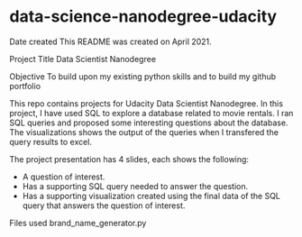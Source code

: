 # data-science-nanodegree-udacity

Date created
This README was created on April 2021.

Project Title
Data Scientist Nanodegree

Objective
To build upon my existing python skills and to build my github portfolio


<p>This repo contains projects for Udacity Data Scientist Nanodegree. In this project, I have used SQL to explore a database related to movie rentals. I ran SQL queries and 
proposed some interesting questions about the database. The visualizations shows the output of the queries when I transfered the query results to excel.</p> 

<p>The project presentation has 4 slides, each shows the following:</p>

<ul>
<li>A question of interest.</li>
<li>Has a supporting SQL query needed to answer the question.</li>
<li>Has a supporting visualization created using the final data of the SQL query that answers the question of interest.</li>
</ul>

Files used
brand_name_generator.py


